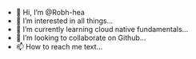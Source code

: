 - 👋 Hi, I’m @Robh-hea
- 👀 I’m interested in all things...
- 🌱 I’m currently learning cloud native fundamentals...
- 💞️ I’m looking to collaborate on Github...
- 📫 How to reach me text...

<!---
Robh-hea/Robh-hea is a ✨ special ✨ repository because its `README.md` (this file) appears on your GitHub profile.
You can click the Preview link to take a look at your changes.
--->
